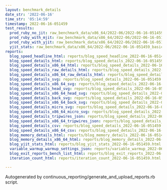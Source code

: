 ```yaml
---
layout: benchmark_details
date_str: '2022-06-16'
time_str: '05:14:59'
timestamp: 2022-06-16-051459
test_results:
  prod_ruby_no_jit: raw_benchmark_data/x86_64/2022-06/2022-06-16-051459_basic_benchmark_prod_ruby_no_jit.json
  prod_ruby_with_mjit: raw_benchmark_data/x86_64/2022-06/2022-06-16-051459_basic_benchmark_prod_ruby_with_mjit.json
  prod_ruby_with_yjit: raw_benchmark_data/x86_64/2022-06/2022-06-16-051459_basic_benchmark_prod_ruby_with_yjit.json
  yjit_stats: raw_benchmark_data/x86_64/2022-06/2022-06-16-051459_basic_benchmark_yjit_stats.json
reports:
  blog_speed_headline_html: reports/blog_speed_headline_2022-06-16-051459.html
  blog_speed_details_html: reports/blog_speed_details_2022-06-16-051459.html
  blog_speed_details_x86_64_html: reports/blog_speed_details_2022-06-16-051459.x86_64.html
  blog_speed_details_raw_details_html: reports/blog_speed_details_2022-06-16-051459.raw_details.html
  blog_speed_details_x86_64_raw_details_html: reports/blog_speed_details_2022-06-16-051459.x86_64.raw_details.html
  blog_speed_details_svg: reports/blog_speed_details_2022-06-16-051459.svg
  blog_speed_details_x86_64_svg: reports/blog_speed_details_2022-06-16-051459.x86_64.svg
  blog_speed_details_head_svg: reports/blog_speed_details_2022-06-16-051459.head.svg
  blog_speed_details_x86_64_head_svg: reports/blog_speed_details_2022-06-16-051459.x86_64.head.svg
  blog_speed_details_back_svg: reports/blog_speed_details_2022-06-16-051459.back.svg
  blog_speed_details_x86_64_back_svg: reports/blog_speed_details_2022-06-16-051459.x86_64.back.svg
  blog_speed_details_micro_svg: reports/blog_speed_details_2022-06-16-051459.micro.svg
  blog_speed_details_x86_64_micro_svg: reports/blog_speed_details_2022-06-16-051459.x86_64.micro.svg
  blog_speed_details_tripwires_json: reports/blog_speed_details_2022-06-16-051459.tripwires.json
  blog_speed_details_x86_64_tripwires_json: reports/blog_speed_details_2022-06-16-051459.x86_64.tripwires.json
  blog_speed_details_csv: reports/blog_speed_details_2022-06-16-051459.csv
  blog_speed_details_x86_64_csv: reports/blog_speed_details_2022-06-16-051459.x86_64.csv
  blog_memory_details_html: reports/blog_memory_details_2022-06-16-051459.html
  blog_memory_details_x86_64_html: reports/blog_memory_details_2022-06-16-051459.x86_64.html
  blog_yjit_stats_html: reports/blog_yjit_stats_2022-06-16-051459.html
  variable_warmup_warmup_settings_json: reports/variable_warmup_2022-06-16-051459.warmup_settings.json
  blog_exit_reports_bench_list_html: reports/blog_exit_reports_2022-06-16-051459.bench_list.html
  iteration_count_html: reports/iteration_count_2022-06-16-051459.html

---
```

Autogenerated by continuous_reporting/generate_and_upload_reports.rb script.
